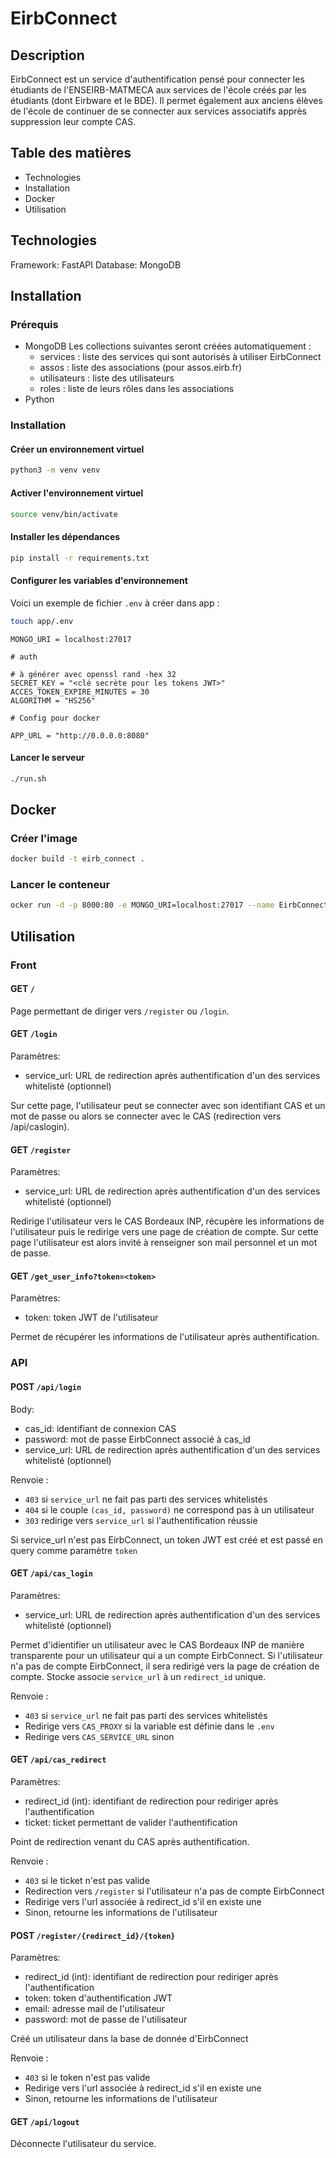 # EirbConnect

## Description

EirbConnect est un service d'authentification pensé pour connecter les étudiants de l'ENSEIRB-MATMECA aux services de l'école créés par les étudiants (dont Eirbware et le BDE).
Il permet également aux anciens élèves de l'école de continuer de se connecter aux services associatifs apprès suppression leur compte CAS.

## Table des matières

- Technologies
- Installation
- Docker
- Utilisation

## Technologies

Framework: FastAPI
Database: MongoDB

## Installation

### Prérequis

- MongoDB
  Les collections suivantes seront créées automatiquement :
  - services : liste des services qui sont autorisés à utiliser EirbConnect 
  - assos : liste des associations (pour assos.eirb.fr)
  - utilisateurs : liste des utilisateurs
  - roles : liste de leurs rôles dans les associations
- Python

### Installation

#### Créer un environnement virtuel

```bash
python3 -m venv venv
```

#### Activer l'environnement virtuel

```bash
source venv/bin/activate
```

#### Installer les dépendances

```bash
pip install -r requirements.txt
```

#### Configurer les variables d'environnement

Voici un exemple de fichier `.env` à créer dans app :

```bash
touch app/.env
```

```
MONGO_URI = localhost:27017

# auth

# à générer avec openssl rand -hex 32
SECRET_KEY = "<clé secrète pour les tokens JWT>"
ACCES_TOKEN_EXPIRE_MINUTES = 30
ALGORITHM = "HS256"

# Config pour docker

APP_URL = "http://0.0.0.0:8080"
```

#### Lancer le serveur

```bash
./run.sh
```

## Docker

### Créer l'image

```bash
docker build -t eirb_connect .
```

### Lancer le conteneur

```bash
ocker run -d -p 8000:80 -e MONGO_URI=localhost:27017 --name EirbConnect eirb_connect
```

## Utilisation

### Front

#### GET `/`

Page permettant de diriger vers `/register` ou `/login`.


#### GET `/login`

Paramètres:
  - service_url: URL de redirection après authentification d'un des services whitelisté (optionnel)

Sur cette page, l'utilisateur peut se connecter avec son identifiant CAS et un mot de passe ou alors se connecter avec le CAS (redirection vers /api/caslogin).

#### GET `/register`

Paramètres:
  - service_url: URL de redirection après authentification d'un des services whitelisté (optionnel)

Redirige l'utilisateur vers le CAS Bordeaux INP, récupère les informations de l'utilisateur puis le redirige vers une page de création de compte. Sur cette page l'utilisateur est alors invité à renseigner son mail personnel et un mot de passe.

#### GET `/get_user_info?token=<token>`

Paramètres:
  - token: token JWT de l'utilisateur

Permet de récupérer les informations de l'utilisateur après authentification.

### API

#### POST `/api/login` 

Body:
  - cas_id: identifiant de connexion CAS
  - password: mot de passe EirbConnect associé à cas_id
  - service_url: URL de redirection après authentification d'un des services whitelisté (optionnel)

Renvoie :
* `403` si `service_url` ne fait pas parti des services whitelistés 
* `404` si le couple `(cas_id, password)` ne correspond pas à un utilisateur
* `303` redirige vers `service_url` si l'authentification réussie

Si service_url n'est pas EirbConnect, un token JWT est créé et est passé en query comme paramètre `token`

#### GET `/api/cas_login` 

Paramètres:
  - service_url: URL de redirection après authentification d'un des services whitelisté (optionnel)

Permet d'idientifier un utilisateur avec le CAS Bordeaux INP de manière transparente pour un utilisateur qui a un compte EirbConnect.
Si l'utilisateur n'a pas de compte EirbConnect, il sera redirigé vers la page de création de compte.
Stocke associe `service_url` à un `redirect_id` unique.

Renvoie :
* `403` si `service_url` ne fait pas parti des services whitelistés 
* Redirige vers `CAS_PROXY` si la variable est définie dans le `.env`
* Redirige vers `CAS_SERVICE_URL` sinon

#### GET `/api/cas_redirect` 

Paramètres:
  - redirect_id (int): identifiant de redirection pour rediriger après l'authentification
  - ticket: ticket permettant de valider l'authentification

Point de redirection venant du CAS après authentification.

Renvoie :
* `403` si le ticket n'est pas valide
* Redirection vers `/register` si l'utilisateur n'a pas de compte EirbConnect
* Redirige vers l'url associée à redirect_id s'il en existe une
* Sinon, retourne les informations de l'utilisateur

#### POST `/register/{redirect_id}/{token}`

Paramètres:
  - redirect_id (int): identifiant de redirection pour rediriger après l'authentification
  - token: token d'authentification JWT
  - email: adresse mail de l'utilisateur
  - password: mot de passe de l'utilisateur

Créé un utilisateur dans la base de donnée d'EirbConnect

Renvoie :
* `403` si le token n'est pas valide
* Redirige vers l'url associée à redirect_id s'il en existe une
* Sinon, retourne les informations de l'utilisateur

#### GET `/api/logout`

Déconnecte l'utilisateur du service.
